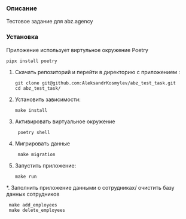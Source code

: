### Описание
Тестовое задание для abz.agency

### Установка
Приложение использует  виртульное окружение Poetry
```
pipx install poetry
```

1. Скачать репозиторий и перейти в директорию с приложением :
    ```
   git clone git@github.com:AleksandrKosmylev/abz_test_task.git
   cd abz_test_task/
    ```
2. Установить зависимости: 
    ```
    make install
    ```
3. Активировать виртуальное окружение
   ```
    poetry shell
   ```
4. Мигрировать данные 
   ```
    make migration

5. Запустить  приложение:
   ```
   make run 
   ```
*. Заполнить приложение данными о сотрудниках/
   очистить базу данных сотрудников 

   ```
    make add_employees
    make delete_employees
   ```